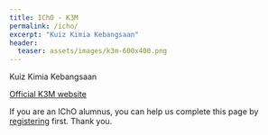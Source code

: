 ```yaml
---
title: IChO - K3M
permalink: /icho/
excerpt: "Kuiz Kimia Kebangsaan"
header:
  teaser: assets/images/k3m-600x400.png
---
```


Kuiz Kimia Kebangsaan

[Official K3M website](https://ikm.org.my/outreach-programs/kuiz-kimia-kebangsaaan-malaysia-k3m/)

If you are an IChO alumnus, you can help us complete this page by [registering](/alumni) first. Thank you.